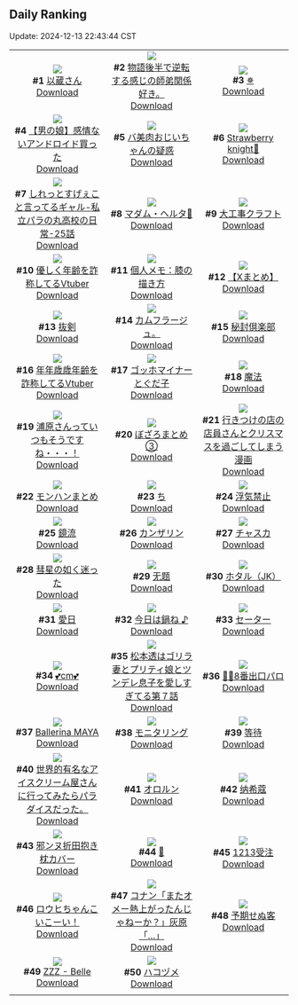## Daily Ranking
Update: 2024-12-13 22:43:44 CST

|      |      |      |
| :----: | :----: | :----: |
| ![](https://i.pixiv.re/c/240x480/img-master/img/2024/12/11/00/00/27/125077235_p0_master1200.jpg)<br>**#1** [以蔵さん](https://www.pixiv.net/artworks/125077235)<br>[Download](https://i.pixiv.re/img-original/img/2024/12/11/00/00/27/125077235_p0.jpg) | ![](https://i.pixiv.re/c/240x480/img-master/img/2024/12/11/17/36/00/125092683_p0_master1200.jpg)<br>**#2** [物語後半で逆転する感じの師弟関係好き。](https://www.pixiv.net/artworks/125092683)<br>[Download](https://i.pixiv.re/img-original/img/2024/12/11/17/36/00/125092683_p0.jpg) | ![](https://i.pixiv.re/c/240x480/img-master/img/2024/12/12/08/30/01/125111981_p0_master1200.jpg)<br>**#3** [✵](https://www.pixiv.net/artworks/125111981)<br>[Download](https://i.pixiv.re/img-original/img/2024/12/12/08/30/01/125111981_p0.jpg) |
| ![](https://i.pixiv.re/c/240x480/img-master/img/2024/12/11/19/03/31/125094952_p0_master1200.jpg)<br>**#4** [【男の娘】感情ないアンドロイド買った](https://www.pixiv.net/artworks/125094952)<br>[Download](https://i.pixiv.re/img-original/img/2024/12/11/19/03/31/125094952_p0.jpg) | ![](https://i.pixiv.re/c/240x480/img-master/img/2024/12/11/00/00/58/125077330_p0_master1200.jpg)<br>**#5** [バ美肉おじいちゃんの疑惑](https://www.pixiv.net/artworks/125077330)<br>[Download](https://i.pixiv.re/img-original/img/2024/12/11/00/00/58/125077330_p0.jpg) | ![](https://i.pixiv.re/c/240x480/img-master/img/2024/12/11/16/43/16/125091690_p0_master1200.jpg)<br>**#6** [Strawberry knight🍰](https://www.pixiv.net/artworks/125091690)<br>[Download](https://i.pixiv.re/img-original/img/2024/12/11/16/43/16/125091690_p0.jpg) |
| ![](https://i.pixiv.re/c/240x480/img-master/img/2024/12/12/00/02/13/125104521_p0_master1200.jpg)<br>**#7** [しれっとすげぇこと言ってるギャル-私立パラの丸高校の日常-25話](https://www.pixiv.net/artworks/125104521)<br>[Download](https://i.pixiv.re/img-original/img/2024/12/12/00/02/13/125104521_p0.jpg) | ![](https://i.pixiv.re/c/240x480/img-master/img/2024/12/11/17/19/07/125092383_p0_master1200.jpg)<br>**#8** [マダム・ヘルタ💜](https://www.pixiv.net/artworks/125092383)<br>[Download](https://i.pixiv.re/img-original/img/2024/12/11/17/19/07/125092383_p0.jpg) | ![](https://i.pixiv.re/c/240x480/img-master/img/2024/12/12/07/30/01/125111288_p0_master1200.jpg)<br>**#9** [大工事クラフト](https://www.pixiv.net/artworks/125111288)<br>[Download](https://i.pixiv.re/img-original/img/2024/12/12/07/30/01/125111288_p0.jpg) |
| ![](https://i.pixiv.re/c/240x480/img-master/img/2024/12/11/20/19/01/125097008_p0_master1200.jpg)<br>**#10** [優しく年齢を詐称してるVtuber](https://www.pixiv.net/artworks/125097008)<br>[Download](https://i.pixiv.re/img-original/img/2024/12/11/20/19/01/125097008_p0.png) | ![](https://i.pixiv.re/c/240x480/img-master/img/2024/12/12/06/00/05/125110244_p0_master1200.jpg)<br>**#11** [個人メモ：膝の描き方](https://www.pixiv.net/artworks/125110244)<br>[Download](https://i.pixiv.re/img-original/img/2024/12/12/06/00/05/125110244_p0.jpg) | ![](https://i.pixiv.re/c/240x480/img-master/img/2024/12/11/00/04/04/125077566_p0_master1200.jpg)<br>**#12** [【Xまとめ】](https://www.pixiv.net/artworks/125077566)<br>[Download](https://i.pixiv.re/img-original/img/2024/12/11/00/04/04/125077566_p0.jpg) |
| ![](https://i.pixiv.re/c/240x480/img-master/img/2024/12/12/00/00/19/125104259_p0_master1200.jpg)<br>**#13** [抜剣](https://www.pixiv.net/artworks/125104259)<br>[Download](https://i.pixiv.re/img-original/img/2024/12/12/00/00/19/125104259_p0.jpg) | ![](https://i.pixiv.re/c/240x480/img-master/img/2024/12/11/06/28/58/125083496_p0_master1200.jpg)<br>**#14** [カムフラージュ。](https://www.pixiv.net/artworks/125083496)<br>[Download](https://i.pixiv.re/img-original/img/2024/12/11/06/28/58/125083496_p0.jpg) | ![](https://i.pixiv.re/c/240x480/img-master/img/2024/12/11/01/21/19/125079747_p0_master1200.jpg)<br>**#15** [秘封倶楽部](https://www.pixiv.net/artworks/125079747)<br>[Download](https://i.pixiv.re/img-original/img/2024/12/11/01/21/19/125079747_p0.jpg) |
| ![](https://i.pixiv.re/c/240x480/img-master/img/2024/12/12/21/02/54/125125979_p0_master1200.jpg)<br>**#16** [年年歳歳年齢を詐称してるVtuber](https://www.pixiv.net/artworks/125125979)<br>[Download](https://i.pixiv.re/img-original/img/2024/12/12/21/02/54/125125979_p0.jpg) | ![](https://i.pixiv.re/c/240x480/img-master/img/2024/12/11/00/05/34/125077635_p0_master1200.jpg)<br>**#17** [ゴッホマイナーとぐだ子](https://www.pixiv.net/artworks/125077635)<br>[Download](https://i.pixiv.re/img-original/img/2024/12/11/00/05/34/125077635_p0.jpg) | ![](https://i.pixiv.re/c/240x480/img-master/img/2024/12/12/03/21/56/125108736_p0_master1200.jpg)<br>**#18** [魔法](https://www.pixiv.net/artworks/125108736)<br>[Download](https://i.pixiv.re/img-original/img/2024/12/12/03/21/56/125108736_p0.png) |
| ![](https://i.pixiv.re/c/240x480/img-master/img/2024/12/11/12/56/43/125088452_p0_master1200.jpg)<br>**#19** [浦原さんっていつもそうですね・・・！](https://www.pixiv.net/artworks/125088452)<br>[Download](https://i.pixiv.re/img-original/img/2024/12/11/12/56/43/125088452_p0.png) | ![](https://i.pixiv.re/c/240x480/img-master/img/2024/12/12/00/18/16/125105167_p0_master1200.jpg)<br>**#20** [ぼざろまとめ③](https://www.pixiv.net/artworks/125105167)<br>[Download](https://i.pixiv.re/img-original/img/2024/12/12/00/18/16/125105167_p0.jpg) | ![](https://i.pixiv.re/c/240x480/img-master/img/2024/12/11/00/16/44/125077991_p0_master1200.jpg)<br>**#21** [行きつけの店の店員さんとクリスマスを過ごしてしまう漫画](https://www.pixiv.net/artworks/125077991)<br>[Download](https://i.pixiv.re/img-original/img/2024/12/11/00/16/44/125077991_p0.jpg) |
| ![](https://i.pixiv.re/c/240x480/img-master/img/2024/12/12/14/00/38/125116619_p0_master1200.jpg)<br>**#22** [モンハンまとめ](https://www.pixiv.net/artworks/125116619)<br>[Download](https://i.pixiv.re/img-original/img/2024/12/12/14/00/38/125116619_p0.jpg) | ![](https://i.pixiv.re/c/240x480/img-master/img/2024/12/12/04/30/01/125109458_p0_master1200.jpg)<br>**#23** [ち](https://www.pixiv.net/artworks/125109458)<br>[Download](https://i.pixiv.re/img-original/img/2024/12/12/04/30/01/125109458_p0.png) | ![](https://i.pixiv.re/c/240x480/img-master/img/2024/12/11/07/00/02/125083837_p0_master1200.jpg)<br>**#24** [浮気禁止](https://www.pixiv.net/artworks/125083837)<br>[Download](https://i.pixiv.re/img-original/img/2024/12/11/07/00/02/125083837_p0.png) |
| ![](https://i.pixiv.re/c/240x480/img-master/img/2024/12/11/18/00/09/125093236_p0_master1200.jpg)<br>**#25** [鏡流](https://www.pixiv.net/artworks/125093236)<br>[Download](https://i.pixiv.re/img-original/img/2024/12/11/18/00/09/125093236_p0.jpg) | ![](https://i.pixiv.re/c/240x480/img-master/img/2024/12/12/00/00/20/125104263_p0_master1200.jpg)<br>**#26** [カンザリン](https://www.pixiv.net/artworks/125104263)<br>[Download](https://i.pixiv.re/img-original/img/2024/12/12/00/00/20/125104263_p0.png) | ![](https://i.pixiv.re/c/240x480/img-master/img/2024/12/12/23/07/50/125130052_p0_master1200.jpg)<br>**#27** [チャスカ](https://www.pixiv.net/artworks/125130052)<br>[Download](https://i.pixiv.re/img-original/img/2024/12/12/23/07/50/125130052_p0.jpg) |
| ![](https://i.pixiv.re/c/240x480/img-master/img/2024/12/11/19/08/16/125095084_p0_master1200.jpg)<br>**#28** [彗星の如く迷った](https://www.pixiv.net/artworks/125095084)<br>[Download](https://i.pixiv.re/img-original/img/2024/12/11/19/08/16/125095084_p0.jpg) | ![](https://i.pixiv.re/c/240x480/img-master/img/2024/12/12/00/02/36/125104556_p0_master1200.jpg)<br>**#29** [无题](https://www.pixiv.net/artworks/125104556)<br>[Download](https://i.pixiv.re/img-original/img/2024/12/12/00/02/36/125104556_p0.png) | ![](https://i.pixiv.re/c/240x480/img-master/img/2024/12/11/18/30/02/125094028_p0_master1200.jpg)<br>**#30** [ホタル（JK）](https://www.pixiv.net/artworks/125094028)<br>[Download](https://i.pixiv.re/img-original/img/2024/12/11/18/30/02/125094028_p0.jpg) |
| ![](https://i.pixiv.re/c/240x480/img-master/img/2024/12/11/00/00/14/125077181_p0_master1200.jpg)<br>**#31** [愛日](https://www.pixiv.net/artworks/125077181)<br>[Download](https://i.pixiv.re/img-original/img/2024/12/11/00/00/14/125077181_p0.png) | ![](https://i.pixiv.re/c/240x480/img-master/img/2024/12/12/16/03/15/125118494_p0_master1200.jpg)<br>**#32** [今日は鍋ね ♪](https://www.pixiv.net/artworks/125118494)<br>[Download](https://i.pixiv.re/img-original/img/2024/12/12/16/03/15/125118494_p0.jpg) | ![](https://i.pixiv.re/c/240x480/img-master/img/2024/12/11/12/23/58/125087930_p0_master1200.jpg)<br>**#33** [セーター](https://www.pixiv.net/artworks/125087930)<br>[Download](https://i.pixiv.re/img-original/img/2024/12/11/12/23/58/125087930_p0.jpg) |
| ![](https://i.pixiv.re/c/240x480/img-master/img/2024/12/11/20/49/54/125097869_p0_master1200.jpg)<br>**#34** [💕cm💕](https://www.pixiv.net/artworks/125097869)<br>[Download](https://i.pixiv.re/img-original/img/2024/12/11/20/49/54/125097869_p0.png) | ![](https://i.pixiv.re/c/240x480/img-master/img/2024/12/12/18/53/22/125122230_p0_master1200.jpg)<br>**#35** [松本透はゴリラ妻とプリティ娘とツンデレ息子を愛しすぎてる第７話](https://www.pixiv.net/artworks/125122230)<br>[Download](https://i.pixiv.re/img-original/img/2024/12/12/18/53/22/125122230_p0.jpg) | ![](https://i.pixiv.re/c/240x480/img-master/img/2024/12/11/00/23/50/125078212_p0_master1200.jpg)<br>**#36** [🥀🎣8番出口パロ](https://www.pixiv.net/artworks/125078212)<br>[Download](https://i.pixiv.re/img-original/img/2024/12/11/00/23/50/125078212_p0.png) |
| ![](https://i.pixiv.re/c/240x480/img-master/img/2024/12/11/03/29/50/125081759_p0_master1200.jpg)<br>**#37** [Ballerina MAYA](https://www.pixiv.net/artworks/125081759)<br>[Download](https://i.pixiv.re/img-original/img/2024/12/11/03/29/50/125081759_p0.jpg) | ![](https://i.pixiv.re/c/240x480/img-master/img/2024/12/11/11/01/28/125086705_p0_master1200.jpg)<br>**#38** [モニタリング](https://www.pixiv.net/artworks/125086705)<br>[Download](https://i.pixiv.re/img-original/img/2024/12/11/11/01/28/125086705_p0.jpg) | ![](https://i.pixiv.re/c/240x480/img-master/img/2024/12/12/13/17/23/125115974_p0_master1200.jpg)<br>**#39** [等待](https://www.pixiv.net/artworks/125115974)<br>[Download](https://i.pixiv.re/img-original/img/2024/12/12/13/17/23/125115974_p0.jpg) |
| ![](https://i.pixiv.re/c/240x480/img-master/img/2024/12/11/12/32/45/125088083_p0_master1200.jpg)<br>**#40** [世界的有名なアイスクリーム屋さんに行ってみたらパラダイスだった。](https://www.pixiv.net/artworks/125088083)<br>[Download](https://i.pixiv.re/img-original/img/2024/12/11/12/32/45/125088083_p0.jpg) | ![](https://i.pixiv.re/c/240x480/img-master/img/2024/12/12/23/06/57/125130020_p0_master1200.jpg)<br>**#41** [オロルン](https://www.pixiv.net/artworks/125130020)<br>[Download](https://i.pixiv.re/img-original/img/2024/12/12/23/06/57/125130020_p0.jpg) | ![](https://i.pixiv.re/c/240x480/img-master/img/2024/12/11/20/28/51/125097287_p0_master1200.jpg)<br>**#42** [纳希蔻](https://www.pixiv.net/artworks/125097287)<br>[Download](https://i.pixiv.re/img-original/img/2024/12/11/20/28/51/125097287_p0.png) |
| ![](https://i.pixiv.re/c/240x480/img-master/img/2024/12/12/00/00/07/125104187_p0_master1200.jpg)<br>**#43** [邪ンヌ折田抱き枕カバー](https://www.pixiv.net/artworks/125104187)<br>[Download](https://i.pixiv.re/img-original/img/2024/12/12/00/00/07/125104187_p0.png) | ![](https://i.pixiv.re/c/240x480/img-master/img/2024/12/11/01/18/05/125079678_p0_master1200.jpg)<br>**#44** [🌸](https://www.pixiv.net/artworks/125079678)<br>[Download](https://i.pixiv.re/img-original/img/2024/12/11/01/18/05/125079678_p0.png) | ![](https://i.pixiv.re/c/240x480/img-master/img/2024/12/11/18/41/51/125094362_p0_master1200.jpg)<br>**#45** [1213受注](https://www.pixiv.net/artworks/125094362)<br>[Download](https://i.pixiv.re/img-original/img/2024/12/11/18/41/51/125094362_p0.png) |
| ![](https://i.pixiv.re/c/240x480/img-master/img/2024/12/11/20/27/53/125097262_p0_master1200.jpg)<br>**#46** [ロウヒちゃんこいこーい！](https://www.pixiv.net/artworks/125097262)<br>[Download](https://i.pixiv.re/img-original/img/2024/12/11/20/27/53/125097262_p0.jpg) | ![](https://i.pixiv.re/c/240x480/img-master/img/2024/12/12/17/47/38/125120503_p0_master1200.jpg)<br>**#47** [コナン「またオメー熱上がったんじゃねーか？」灰原「…」](https://www.pixiv.net/artworks/125120503)<br>[Download](https://i.pixiv.re/img-original/img/2024/12/12/17/47/38/125120503_p0.jpg) | ![](https://i.pixiv.re/c/240x480/img-master/img/2024/12/12/00/43/48/125101799_p0_master1200.jpg)<br>**#48** [予期せぬ客](https://www.pixiv.net/artworks/125101799)<br>[Download](https://i.pixiv.re/img-original/img/2024/12/12/00/43/48/125101799_p0.png) |
| ![](https://i.pixiv.re/c/240x480/img-master/img/2024/12/11/04/20/11/125082257_p0_master1200.jpg)<br>**#49** [ZZZ - Belle](https://www.pixiv.net/artworks/125082257)<br>[Download](https://i.pixiv.re/img-original/img/2024/12/11/04/20/11/125082257_p0.jpg) | ![](https://i.pixiv.re/c/240x480/img-master/img/2024/12/11/09/27/16/125085512_p0_master1200.jpg)<br>**#50** [ハコヅメ](https://www.pixiv.net/artworks/125085512)<br>[Download](https://i.pixiv.re/img-original/img/2024/12/11/09/27/16/125085512_p0.png) |
|      |
